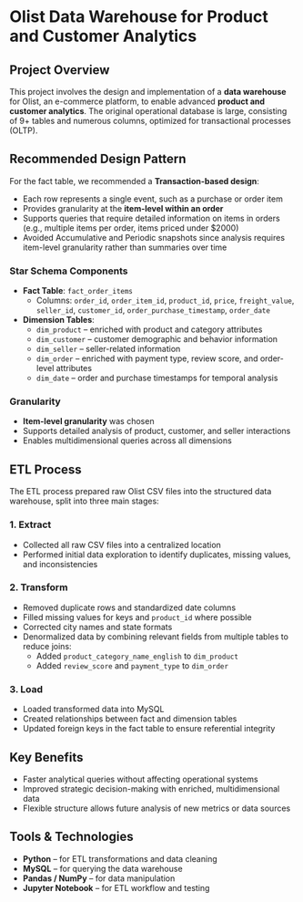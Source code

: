 # Olist Data Warehouse for Product and Customer Analytics

## Project Overview
This project involves the design and implementation of a **data warehouse** for Olist, an e-commerce platform, to enable advanced **product and customer analytics**. The original operational database is large, consisting of 9+ tables and numerous columns, optimized for transactional processes (OLTP). 


## Recommended Design Pattern
For the fact table, we recommended a **Transaction-based design**:
- Each row represents a single event, such as a purchase or order item
- Provides granularity at the **item-level within an order**
- Supports queries that require detailed information on items in orders (e.g., multiple items per order, items priced under $2000)
- Avoided Accumulative and Periodic snapshots since analysis requires item-level granularity rather than summaries over time


### Star Schema Components
- **Fact Table**: `fact_order_items`
  - Columns: `order_id`, `order_item_id`, `product_id`, `price`, `freight_value`, `seller_id`, `customer_id`, `order_purchase_timestamp`, `order_date`
- **Dimension Tables**:
  - `dim_product` – enriched with product and category attributes
  - `dim_customer` – customer demographic and behavior information
  - `dim_seller` – seller-related information
  - `dim_order` – enriched with payment type, review score, and order-level attributes
  - `dim_date` – order and purchase timestamps for temporal analysis

### Granularity
- **Item-level granularity** was chosen
- Supports detailed analysis of product, customer, and seller interactions
- Enables multidimensional queries across all dimensions

## ETL Process
The ETL process prepared raw Olist CSV files into the structured data warehouse, split into three main stages:

### 1. Extract
- Collected all raw CSV files into a centralized location
- Performed initial data exploration to identify duplicates, missing values, and inconsistencies

### 2. Transform
- Removed duplicate rows and standardized date columns
- Filled missing values for keys and `product_id` where possible
- Corrected city names and state formats
- Denormalized data by combining relevant fields from multiple tables to reduce joins:
  - Added `product_category_name_english` to `dim_product`
  - Added `review_score` and `payment_type` to `dim_order`

### 3. Load
- Loaded transformed data into MySQL
- Created relationships between fact and dimension tables
- Updated foreign keys in the fact table to ensure referential integrity

## Key Benefits
- Faster analytical queries without affecting operational systems
- Improved strategic decision-making with enriched, multidimensional data
- Flexible structure allows future analysis of new metrics or data sources

## Tools & Technologies
- **Python** – for ETL transformations and data cleaning
- **MySQL** – for querying the data warehouse
- **Pandas / NumPy** – for data manipulation
- **Jupyter Notebook** – for ETL workflow and testing
